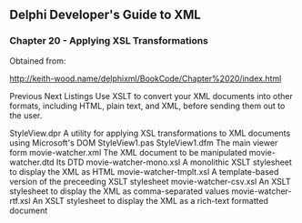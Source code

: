 ## Delphi Developer's Guide to XML
### Chapter 20 - Applying XSL Transformations

Obtained from:

http://keith-wood.name/delphixml/BookCode/Chapter%2020/index.html


Previous   Next   Listings
Use XSLT to convert your XML documents into other formats, including HTML, plain text, and XML, before sending them out to the user.

StyleView.dpr	  	A utility for applying XSL transformations to XML documents using Microsoft's DOM
StyleView1.pas
StyleView1.dfm	  	The main viewer form
movie-watcher.xml	  	The XML document to be manipulated
movie-watcher.dtd	  	Its DTD
movie-watcher-mono.xsl	  	A monolithic XSLT stylesheet to display the XML as HTML
movie-watcher-tmplt.xsl	  	A template-based version of the preceeding XSLT stylesheet
movie-watcher-csv.xsl	  	An XSLT stylesheet to display the XML as comma-separated values
movie-watcher-rtf.xsl	  	An XSLT stylesheet to display the XML as a rich-text formatted document
